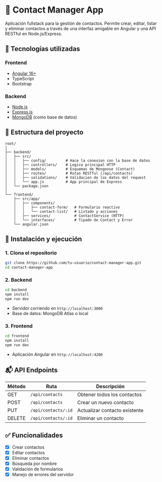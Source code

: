 # 📇 Contact Manager App

Aplicación fullstack para la gestión de contactos. Permite crear, editar, listar y eliminar contactos a través de una interfaz amigable en Angular y una API RESTful en Node.js/Express.

## 🧩 Tecnologías utilizadas

### Frontend
- [Angular 16+](https://angular.io/)
- TypeScript
- Bootstrap

### Backend
- [Node.js](https://nodejs.org/)
- [Express.js](https://expressjs.com/)
- [MongoDB](https://www.mongodb.com/) (como base de datos)

## 📁 Estructura del proyecto

```
root/
│
├── backend/
│   ├── src/
│   │   ├── config/         # Hace la conexion con la base de datos
│   │   ├── controllers/    # Logica principal HTTP
│   │   ├── models/         # Esquemas de Mongoose (Contact)
│   │   ├── routes/         # Rutas RESTful (/api/contacts)
│   │   ├── validations/    # Validacion de los datos del request
│   │   └── app.js          # App principal de Express
│   └── package.json
│
└── frontend/
    ├── src/app/
    │   ├── components/
    │   │   ├── contact-form/   # Formulario reactivo
    │   │   └── contact-list/   # Listado y acciones
    │   ├── services/           # ContactService (HTTP)
    │   └── interfaces/         # Tipado de Contact y Error
    └── angular.json
```

## 🚀 Instalación y ejecución

### 1. Clona el repositorio

```bash
git clone https://github.com/tu-usuario/contact-manager-app.git
cd contact-manager-app
```

### 2. Backend

```bash
cd backend
npm install
npm run dev
```

- Servidor corriendo en `http://localhost:3000`
- Base de datos: MongoDB Atlas o local

### 3. Frontend

```bash
cd frontend
npm install
npm run dev
```

- Aplicación Angular en `http://localhost:4200`

## 📬 API Endpoints

| Método | Ruta               | Descripción                   |
|--------|--------------------|-------------------------------|
| GET    | `/api/contacts`    | Obtener todos los contactos   |
| POST   | `/api/contacts`    | Crear un nuevo contacto       |
| PUT    | `/api/contacts/:id`| Actualizar contacto existente |
| DELETE | `/api/contacts/:id`| Eliminar un contacto          |

## ✅ Funcionalidades

- [x] Crear contactos
- [x] Editar contactos
- [x] Eliminar contactos
- [x] Búsqueda por nombre
- [x] Validación de formularios
- [x] Manejo de errores del servidor